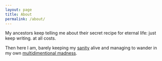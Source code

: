 ```yaml
---
layout: page
title: About
permalink: /about/
---
```


My ancestors keep telling me about their secret recipe for eternal life: just keep writing. at all costs. 

Then here I am, barely keeping my [sanity][sanity] alive and managing to wander in my own [multidimentional madness][universe].

[sanity]: https://github.com/cloned-doy
[universe]:https://twitter.com/dtkdym
